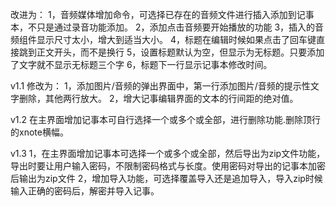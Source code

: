 改进为：
1，音频媒体增加命令，可选择已存在的音频文件进行插入添加到记事本，不只是通过录音功能添加。
2，添加点击音频要开始播放的功能
3，插入的音频组件显示尺寸太小，增大到适当大小。
4，标题在编辑时候如果点击了回车键直接跳到正文开头，而不是换行
5，设置标题默认为空，但显示为无标题。只要添加了文字就不显示无标题三个字
6，标题下一行显示记事本修改时间。

v1.1
修改为：
1，添加图片/音频的弹出界面中，第一行添加图片/音频的提示性文字删除，其他两行放大。
2，增大记事编辑界面的文本的行间距的绝对值。

v1.2
在主界面增加记事本可自行选择一个或多个或全部，进行删除功能.删除顶行的xnote横幅。

v1.3
1，在主界面增加记事本可选择一个或多个或全部，然后导出为zip文件功能，导出时要让用户输入密码，不限制密码格式与长度。使用密码对导出的记事本加密后输出为zip文件
2，增加导入功能，可选择覆盖导入还是追加导入，导入zip时候输入正确的密码后，解密并导入记事。
